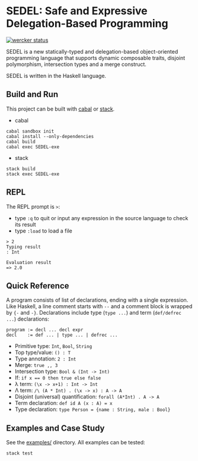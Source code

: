 # SEDEL: Safe and Expressive Delegation-Based Programming

[![wercker status](https://app.wercker.com/status/f8efc6b9552b883a408799e75a4b87f3/s/master "wercker status")](https://app.wercker.com/project/byKey/f8efc6b9552b883a408799e75a4b87f3)

SEDEL is a new statically-typed and delegation-based object-oriented programming
language that supports dynamic composable traits, disjoint polymorphism,
intersection types and a merge construct.

SEDEL is written in the Haskell language.

## Build and Run

This project can be built
with [cabal](https://www.haskell.org/cabal/download.html)
or [stack](https://docs.haskellstack.org/en/stable/README/).

* cabal
```
cabal sandbox init
cabal install --only-dependencies
cabal build
cabal exec SEDEL-exe
```

* stack
```
stack build
stack exec SEDEL-exe
```

## REPL

The REPL prompt is `>`:
- type `:q` to quit or input any expression in the source language to check its
result
- type `:load` to load a file

```
> 2
Typing result
: Int

Evaluation result
=> 2.0
```

## Quick Reference

A program consists of list of declarations, ending with a single expression.
Like Haskell, a line comment starts with `--` and a comment block is wrapped by
`{-` and `-}`. Declarations include type (`type ...`) and term (`def/defrec ...`) declarations:

```
program := decl ... decl expr
decl    := def ... | type ... | defrec ...
```


* Primitive type: `Int`, `Bool`, `String`
* Top type/value: `() : T`
* Type annotation: `2 : Int`
* Merge: `true ,, 3`
* Intersection type: `Bool & (Int -> Int)`
* If: `if x == 0 then true else false`
* λ term: `(\x -> x+1) : Int -> Int`
* Λ term: `/\ (A * Int) . (\x -> x) : A -> A`
* Disjoint (universal) quantification: `forall (A*Int) . A -> A`
* Term declaration: `def id A (x : A) = x`
* Type declaration: `type Person = {name : String, male : Bool}`

## Examples and Case Study

See the [examples/](./examples/) directory. All examples can be tested:

```
stack test
```
